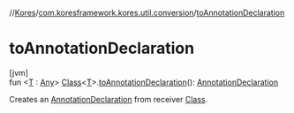 //[Kores](../../index.md)/[com.koresframework.kores.util.conversion](index.md)/[toAnnotationDeclaration](to-annotation-declaration.md)

# toAnnotationDeclaration

[jvm]\
fun <[T](to-annotation-declaration.md) : [Any](https://kotlinlang.org/api/latest/jvm/stdlib/kotlin/-any/index.html)> [Class](https://docs.oracle.com/javase/8/docs/api/java/lang/Class.html)<[T](to-annotation-declaration.md)>.[toAnnotationDeclaration](to-annotation-declaration.md)(): [AnnotationDeclaration](../com.koresframework.kores.base/-annotation-declaration/index.md)

Creates an [AnnotationDeclaration](../com.koresframework.kores.base/-annotation-declaration/index.md) from receiver [Class](https://docs.oracle.com/javase/8/docs/api/java/lang/Class.html).
